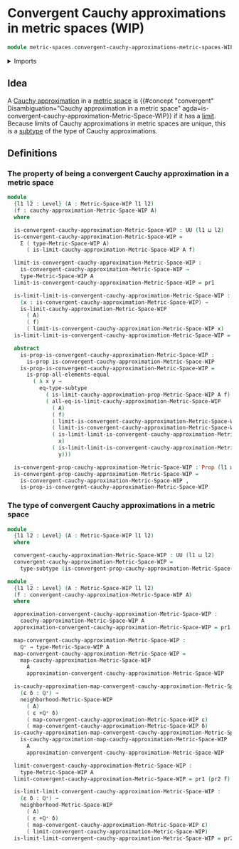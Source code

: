 # Convergent Cauchy approximations in metric spaces (WIP)

```agda
module metric-spaces.convergent-cauchy-approximations-metric-spaces-WIP where
```

<details><summary>Imports</summary>

```agda
open import elementary-number-theory.positive-rational-numbers

open import foundation.dependent-pair-types
open import foundation.function-types
open import foundation.identity-types
open import foundation.propositions
open import foundation.subtypes
open import foundation.transport-along-identifications
open import foundation.universe-levels

open import metric-spaces.cauchy-approximations-metric-spaces-WIP
open import metric-spaces.limits-of-cauchy-approximations-metric-spaces-WIP
open import metric-spaces.metric-spaces-WIP
```

</details>

## Idea

A [Cauchy approximation](metric-spaces.cauchy-approximations-metric-spaces.md)
in a [metric space](metric-spaces.metric-spaces.md) is
{{#concept "convergent" Disambiguation="Cauchy approximation in a metric space" agda=is-convergent-cauchy-approximation-Metric-Space-WIP}}
if it has a
[limit](metric-spaces.limits-of-cauchy-approximations-metric-spaces-WIP.md).
Because limits of Cauchy approximations in metric spaces are unique, this is a
[subtype](foundation.subtypes.md) of the type of Cauchy approximations.

## Definitions

### The property of being a convergent Cauchy approximation in a metric space

```agda
module _
  {l1 l2 : Level} (A : Metric-Space-WIP l1 l2)
  (f : cauchy-approximation-Metric-Space-WIP A)
  where

  is-convergent-cauchy-approximation-Metric-Space-WIP : UU (l1 ⊔ l2)
  is-convergent-cauchy-approximation-Metric-Space-WIP =
    Σ ( type-Metric-Space-WIP A)
      ( is-limit-cauchy-approximation-Metric-Space-WIP A f)

  limit-is-convergent-cauchy-approximation-Metric-Space-WIP :
    is-convergent-cauchy-approximation-Metric-Space-WIP →
    type-Metric-Space-WIP A
  limit-is-convergent-cauchy-approximation-Metric-Space-WIP = pr1

  is-limit-limit-is-convergent-cauchy-approximation-Metric-Space-WIP :
    (x : is-convergent-cauchy-approximation-Metric-Space-WIP) →
    is-limit-cauchy-approximation-Metric-Space-WIP
      ( A)
      ( f)
      ( limit-is-convergent-cauchy-approximation-Metric-Space-WIP x)
  is-limit-limit-is-convergent-cauchy-approximation-Metric-Space-WIP = pr2

  abstract
    is-prop-is-convergent-cauchy-approximation-Metric-Space-WIP :
      is-prop is-convergent-cauchy-approximation-Metric-Space-WIP
    is-prop-is-convergent-cauchy-approximation-Metric-Space-WIP =
      is-prop-all-elements-equal
        ( λ x y →
          eq-type-subtype
            ( is-limit-cauchy-approximation-prop-Metric-Space-WIP A f)
            ( all-eq-is-limit-cauchy-approximation-Metric-Space-WIP
              ( A)
              ( f)
              ( limit-is-convergent-cauchy-approximation-Metric-Space-WIP x)
              ( limit-is-convergent-cauchy-approximation-Metric-Space-WIP y)
              ( is-limit-limit-is-convergent-cauchy-approximation-Metric-Space-WIP
                x)
              ( is-limit-limit-is-convergent-cauchy-approximation-Metric-Space-WIP
                y)))

  is-convergent-prop-cauchy-approximation-Metric-Space-WIP : Prop (l1 ⊔ l2)
  is-convergent-prop-cauchy-approximation-Metric-Space-WIP =
    is-convergent-cauchy-approximation-Metric-Space-WIP ,
    is-prop-is-convergent-cauchy-approximation-Metric-Space-WIP
```

### The type of convergent Cauchy approximations in a metric space

```agda
module _
  {l1 l2 : Level} (A : Metric-Space-WIP l1 l2)
  where

  convergent-cauchy-approximation-Metric-Space-WIP : UU (l1 ⊔ l2)
  convergent-cauchy-approximation-Metric-Space-WIP =
    type-subtype (is-convergent-prop-cauchy-approximation-Metric-Space-WIP A)
```

```agda
module _
  {l1 l2 : Level} (A : Metric-Space-WIP l1 l2)
  (f : convergent-cauchy-approximation-Metric-Space-WIP A)
  where

  approximation-convergent-cauchy-approximation-Metric-Space-WIP :
    cauchy-approximation-Metric-Space-WIP A
  approximation-convergent-cauchy-approximation-Metric-Space-WIP = pr1 f

  map-convergent-cauchy-approximation-Metric-Space-WIP :
    ℚ⁺ → type-Metric-Space-WIP A
  map-convergent-cauchy-approximation-Metric-Space-WIP =
    map-cauchy-approximation-Metric-Space-WIP
      A
      approximation-convergent-cauchy-approximation-Metric-Space-WIP

  is-cauchy-approximation-map-convergent-cauchy-approximation-Metric-Space-WIP :
    (ε δ : ℚ⁺) →
    neighborhood-Metric-Space-WIP
      ( A)
      ( ε +ℚ⁺ δ)
      ( map-convergent-cauchy-approximation-Metric-Space-WIP ε)
      ( map-convergent-cauchy-approximation-Metric-Space-WIP δ)
  is-cauchy-approximation-map-convergent-cauchy-approximation-Metric-Space-WIP =
    is-cauchy-approximation-map-cauchy-approximation-Metric-Space-WIP
      A
      approximation-convergent-cauchy-approximation-Metric-Space-WIP

  limit-convergent-cauchy-approximation-Metric-Space-WIP :
    type-Metric-Space-WIP A
  limit-convergent-cauchy-approximation-Metric-Space-WIP = pr1 (pr2 f)

  is-limit-limit-convergent-cauchy-approximation-Metric-Space-WIP :
    (ε δ : ℚ⁺) →
    neighborhood-Metric-Space-WIP
      ( A)
      ( ε +ℚ⁺ δ)
      ( map-convergent-cauchy-approximation-Metric-Space-WIP ε)
      ( limit-convergent-cauchy-approximation-Metric-Space-WIP)
  is-limit-limit-convergent-cauchy-approximation-Metric-Space-WIP = pr2 (pr2 f)
```
